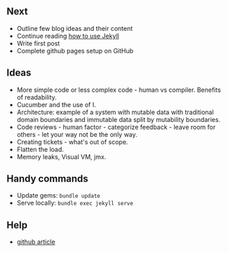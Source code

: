 Next
---
- Outline few blog ideas and their content
- Continue reading [how to use Jekyll](https://docs.github.com/en/github/working-with-github-pages/adding-content-to-your-github-pages-site-using-jekyll)
- Write first post
- Complete github pages setup on GitHub


Ideas
---
- More simple code or less complex code - human vs compiler. Benefits of readability.
- Cucumber and the use of I.
- Architecture: example of a system with mutable data with traditional domain boundaries and immutable data split by mutability boundaries.
-  Code reviews - human factor - categorize feedback - leave room for others - let your way not be the only way.
- Creating tickets - what's out of scope.
- Flatten the load.
- Memory leaks, Visual VM, jmx.


Handy commands
---
- Update gems: `bundle update`
- Serve locally: `bundle exec jekyll serve`

Help
---
- [github article](https://docs.github.com/en/github/working-with-github-pages/testing-your-github-pages-site-locally-with-jekyll)
